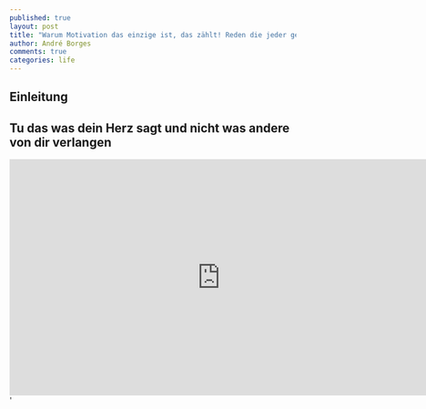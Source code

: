 ```yaml
---
published: true
layout: post
title: "Warum Motivation das einzige ist, das zählt! Reden die jeder gehört haben sollte"
author: André Borges
comments: true
categories: life
---
```



## Einleitung





## Tu das was dein Herz sagt und nicht was andere von dir verlangen

<iframe width="740" height="415" src="https://www.youtube.com/embed/UF8uR6Z6KLc" frameborder="0" allowfullscreen></iframe>'

